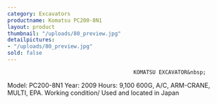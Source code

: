 ```yaml
---
category: Excavators
productname: Komatsu PC200-8N1
layout: product
thumbnail: "/uploads/80_preview.jpg"
detailpictures:
- "/uploads/80_preview.jpg"
sold: false
---
```


                                            KOMATSU EXCAVATOR&nbsp;
Model:&nbsp;PC200-8N1
Year:&nbsp;2009
Hours:&nbsp;9,100
600G, A/C, ARM-CRANE, MULTI, EPA.
Working condition/ Used and located in Japan


